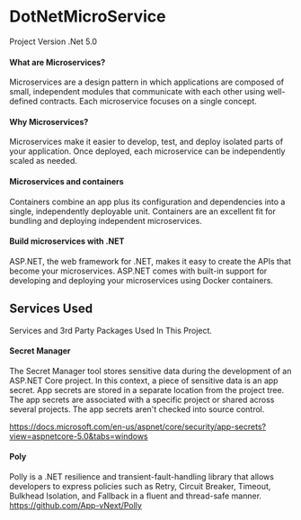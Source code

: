 # DotNetMicroService 

Project Version .Net 5.0

#### What are Microservices?
Microservices are a design pattern in which applications are composed of small, independent modules that communicate with each other using well-defined contracts. Each microservice focuses on a single concept.

#### Why Microservices?
Microservices make it easier to develop, test, and deploy isolated parts of your application. Once deployed, each microservice can be independently scaled as needed.

#### Microservices and containers
Containers combine an app plus its configuration and dependencies into a single, independently deployable unit. Containers are an excellent fit for bundling and deploying independent microservices.

#### Build microservices with .NET
ASP.NET, the web framework for .NET, makes it easy to create the APIs that become your microservices. ASP.NET comes with built-in support for developing and deploying your microservices using Docker containers.

## Services Used
Services and 3rd Party Packages Used In This Project.

#### Secret Manager
The Secret Manager tool stores sensitive data during the development of an ASP.NET Core project. In this context, a piece of sensitive data is an app secret. App secrets are stored in a separate location from the project tree. The app secrets are associated with a specific project or shared across several projects. The app secrets aren't checked into source control. 

https://docs.microsoft.com/en-us/aspnet/core/security/app-secrets?view=aspnetcore-5.0&tabs=windows

#### Poly
Polly is a .NET resilience and transient-fault-handling library that allows developers to express policies such as Retry, Circuit Breaker, Timeout, Bulkhead Isolation, and Fallback in a fluent and thread-safe manner.
https://github.com/App-vNext/Polly
